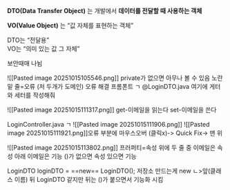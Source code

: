 **DTO(Data Transfer Object)** 는 개발에서 **데이터를 전달할 때 사용하는 객체**

**VO(Value Object)** 는 “값 자체를 표현하는 객체”

DTO는 “전달용”  
VO는 “의미 있는 값 그 자체”

보안때매 나뉨

![[Pasted image 20251015105546.png]]
private가 없으면 아무나 볼 수 있음
노란 밑 줄=오류 (저 두개가 도메인)
오류 해결 프롬폰트 ㄱ
@LoginDTO.java 여기에 게터와 세터를 작성해줘

![[Pasted image 20251015111317.png]]
get-이메일을 읽는다
set-이메일을 쓴다

LoginController.java ㄱ
![[Pasted image 20251015111906.png]]
![[Pasted image 20251015111921.png]]오류 부분에 마우스오버 (클릭x)-> Quick Fix-> 맨 위

![[Pasted image 20251015113802.png]]
프러퍼티=속성
위에 두 줄 중 이메일은 속성
아래 이메일은 기능
()가 없으면 속성 있으면 기능

LoginDTO loginDTO = ==new== LoginDTO();
저장소 만드는게 new
ㄴ>앞(클래스 이름) 뒤 LoginDTO 같지만 뒤는 ()가 붙으면서 기능화 시킴
